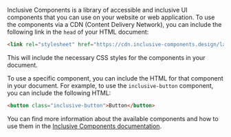 Inclusive Components is a library of accessible and inclusive UI components that you can use on your website or web application. To use the components via a CDN (Content Delivery Network), you can include the following link in the `head` of your HTML document:

```html
<link rel="stylesheet" href="https://cdn.inclusive-components.design/latest/inclusive-components.min.css" />
```

This will include the necessary CSS styles for the components in your document.

To use a specific component, you can include the HTML for that component in your document. For example, to use the `inclusive-button` component, you can include the following HTML:

```html
<button class="inclusive-button">Button</button>
```

You can find more information about the available components and how to use them in the [Inclusive Components documentation](https://inclusive-components.design/).